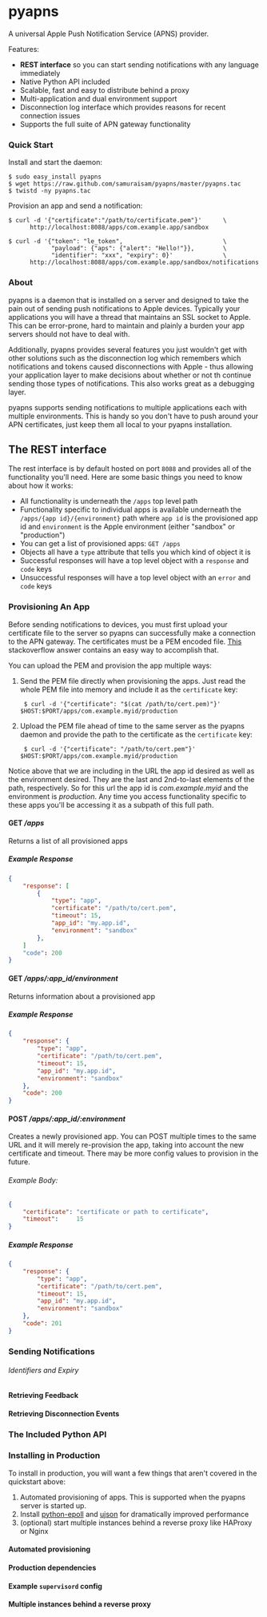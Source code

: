 pyapns
======

A universal Apple Push Notification Service (APNS) provider.

Features:

 * **REST interface** so you can start sending notifications with any language immediately
 * Native Python API included
 * Scalable, fast and easy to distribute behind a proxy
 * Multi-application and dual environment support
 * Disconnection log interface which provides reasons for recent connection issues
 * Supports the full suite of APN gateway functionality

### Quick Start

Install and start the daemon:

    $ sudo easy_install pyapns
    $ wget https://raw.github.com/samuraisam/pyapns/master/pyapns.tac
    $ twistd -ny pyapns.tac 

Provision an app and send a notification:

    $ curl -d '{"certificate":"/path/to/certificate.pem"}'      \
          http://localhost:8088/apps/com.example.app/sandbox

    $ curl -d '{"token": "le_token",                            \
                "payload": {"aps": {"alert": "Hello!"}},        \
                "identifier": "xxx", "expiry": 0}'              \
          http://localhost:8088/apps/com.example.app/sandbox/notifications

### About

pyapns is a daemon that is installed on a server and designed to take the pain out of sending push notifications to Apple devices. Typically your applications you will have a thread that maintains an SSL socket to Apple. This can be error-prone, hard to maintain and plainly a burden your app servers should not have to deal with.

Additionally, pyapns provides several features you just wouldn't get with other solutions such as the disconnection log which remembers which notifications and tokens caused disconnections with Apple - thus allowing your application layer to make decisions about whether or not th continue sending those types of notifications. This also works great as a debugging layer.

pyapns supports sending notifications to multiple applications each with multiple environments. This is handy so you don't have to push around your APN certificates, just keep them all local to your pyapns installation.

## The REST interface

The rest interface is by default hosted on port `8088` and provides all of the functionality you'll need. Here are some basic things you need to know about how it works:

 * All functionality is underneath the `/apps` top level path
 * Functionality specific to individual apps is available underneath the `/apps/{app id}/{environment}` path where `app id` is the provisioned app id and `environment` is the Apple environment (either "sandbox" or "production")
 * You can get a list of provisioned apps: `GET /apps`
 * Objects all have a `type` attribute that tells you which kind of object it is
 * Successful responses will have a top level object with a `response` and `code` keys
 * Unsuccessful responses will have a top level object with an `error` and `code` keys

### Provisioning An App

Before sending notifications to devices, you must first upload your certificate file to the server so pyapns can successfully make a connection to the APN gateway. The certificates must be a PEM encoded file. [This](http://stackoverflow.com/questions/1762555/creating-pem-file-for-apns) stackoverflow answer contains an easy way to accomplish that.

You can upload the PEM and provision the app multiple ways:

 1. Send the PEM file directly when provisioning the apps. Just read the whole PEM file into memory and include it as the `certificate` key:
     
         $ curl -d '{"certificate": "$(cat /path/to/cert.pem)"}' $HOST:$PORT/apps/com.example.myid/production

 2. Upload the PEM file ahead of time to the same server as the pyapns daemon and provide the path to the certificate as the `certificate` key:

         $ curl -d '{"certificate": "/path/to/cert.pem"}' $HOST:$PORT/apps/com.example.myid/production

Notice above that we are including in the URL the app id desired as well as the environment desired. They are the last and 2nd-to-last elements of the path, respectively. So for this url the app id is _com.example.myid_ and the environment is _production_. Any time you access functionality specific to these apps you'll be accessing it as a subpath of this full path.

#### GET _/apps_

Returns a list of all provisioned apps

##### Example Response
```json
{
    "response": [
        {
            "type": "app",
            "certificate": "/path/to/cert.pem",
            "timeout": 15,
            "app_id": "my.app.id",
            "environment": "sandbox"
        },
    ]
    "code": 200
}
```
#### GET _/apps/:app_id/environment_

Returns information about a provisioned app

##### Example Response
```json
{
    "response": {
        "type": "app",
        "certificate": "/path/to/cert.pem",
        "timeout": 15,
        "app_id": "my.app.id",
        "environment": "sandbox"
    },
    "code": 200
}
```

#### POST _/apps/:app_id/:environment_

Creates a newly provisioned app. You can POST multiple times to the same URL and it will merely re-provision the app, taking into account the new certificate and timeout. There may be more config values to provision in the future.

###### Example Body:
```json
{
    "certificate": "certificate or path to certificate",
    "timeout":     15
}
```
##### Example Response
```json
{
    "response": {
        "type": "app",
        "certificate": "/path/to/cert.pem",
        "timeout": 15,
        "app_id": "my.app.id",
        "environment": "sandbox"
    },
    "code": 201
}
```

### Sending Notifications
###### Identifiers and Expiry

#### Retrieving Feedback

#### Retrieving Disconnection Events

### The Included Python API

### Installing in Production

To install in production, you will want a few things that aren't covered in the quickstart above:

 1. Automated provisioning of apps. This is supported when the pyapns server is started up.
 2. Install [python-epoll](http://pypi.python.org/pypi/python-epoll/) and [ujson](http://pypi.python.org/pypi/ujson) for dramatically improved performance
 3. (optional) start multiple instances behind a reverse proxy like HAProxy or Nginx

#### Automated provisioning

#### Production dependencies

#### Example `supervisord` config

#### Multiple instances behind a reverse proxy

